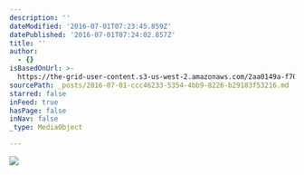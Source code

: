 ```yaml
---
description: ''
dateModified: '2016-07-01T07:23:45.859Z'
datePublished: '2016-07-01T07:24:02.857Z'
title: ''
author:
  - {}
isBasedOnUrl: >-
  https://the-grid-user-content.s3-us-west-2.amazonaws.com/2aa0149a-f70e-48df-a4d6-e2cf06f7941c.jpg
sourcePath: _posts/2016-07-01-ccc46233-5354-4bb9-8226-b29183f53216.md
starred: false
inFeed: true
hasPage: false
inNav: false
_type: MediaObject

---
```

![](https://the-grid-user-content.s3-us-west-2.amazonaws.com/2aa0149a-f70e-48df-a4d6-e2cf06f7941c.jpg)